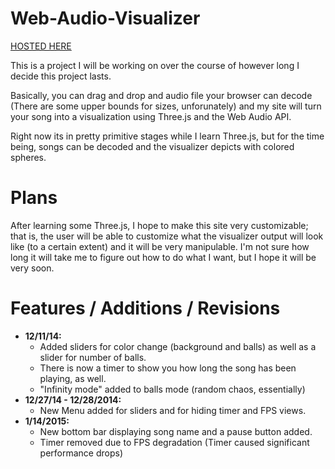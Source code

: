 Web-Audio-Visualizer
====================
<a href="http://webvisualizer.herokuapp.com/">HOSTED HERE</a>

This is a project I will be working on over the course of however long I decide this project lasts. 

Basically, you can drag and drop and audio file your browser can decode (There are some upper bounds for sizes, unforunately)
and my site will turn your song into a visualization using Three.js and the Web Audio API. 

Right now its in pretty primitive stages while I learn Three.js, but for the time being, songs can be decoded and the visualizer
depicts with colored spheres. 

<h1> Plans </h1>
After learning some Three.js, I hope to make this site very customizable; that is, the user will be able to customize what
the visualizer output will look like (to a certain extent) and it will be very manipulable. I'm not sure how long it will
take me to figure out how to do what I want, but I hope it will be very soon. 


<h1> Features / Additions / Revisions</h1>
<ul>
<li>  <strong> 12/11/14: </strong>
<ul>
<li>Added sliders for color change (background and balls) as well as a slider for number of balls. </li>
<li>There is now a timer to show you how long the song has been playing, as well. </li>
<li>"Infinity mode" added to balls mode (random chaos, essentially)</li>
</ul>
</li>
<li>  <strong> 12/27/14 - 12/28/2014: </strong>
<ul>
<li>New Menu added for sliders and for hiding timer and FPS views.</li>
</ul>
</li>
<li>  <strong> 1/14/2015: </strong>
<ul>
<li>New bottom bar displaying song name and a pause button added. </li>
<li>Timer removed due to FPS degradation (Timer caused significant performance drops)</li>
</ul>
</li>
</ul>
